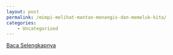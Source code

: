 ```yaml
---
layout: post
permalink: /mimpi-melihat-mantan-menangis-dan-memeluk-kita/
categories:
    - Uncategorized
---
```


[Baca Selengkapnya](/07)